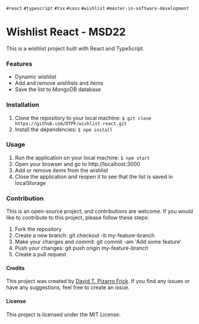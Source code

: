 `#react` `#typescript` `#tsx` `#sass` `#wishlist` `#master-in-software-development`
# Wishlist React - MSD22
This is a wishlist project built with React and TypeScript.

### Features
 - Dynamic wishlist
 - Add and remove wishlists and items
 - Save the list to MongoDB database

### Installation
 1. Clone the repository to your local machine: `$ git clone https://github.com/DTPF/wishlist-react.git`
 2. Install the dependencies: `$ npm install`

### Usage
 1. Run the application on your local machine: `$ npm start`
 2. Open your browser and go to http://localhost:3000
 3. Add or remove items from the wishlist
 4. Close the application and reopen it to see that the list is saved in localStorage

### Contribution
This is an open-source project, and contributions are welcome. If you would like to contribute to this project, please follow these steps:

 1. Fork the repository
 2. Create a new branch: git checkout -b my-feature-branch
 3. Make your changes and commit: git commit -am 'Add some feature'
 4. Push your changes: git push origin my-feature-branch
 5. Create a pull request

#### Credits
This project was created by [David T. Pizarro Frick]. If you find any issues or have any suggestions, feel free to create an issue.

#### License
This project is licensed under the MIT License.

[David T. Pizarro Frick]: <https://www.linkedin.com/in/david-tomas-pizarro-frick/>
